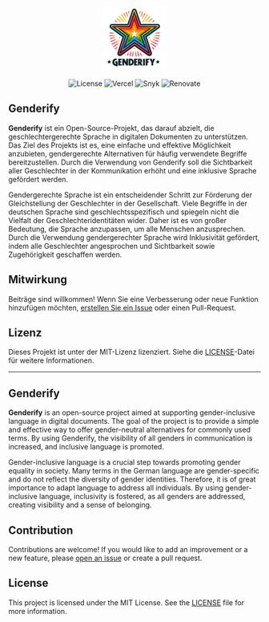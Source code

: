 <p align="center"><img src="./assets/icon-128.png" alt="Logo"></p>

<p align="center">
  <img src="https://img.shields.io/badge/license-MIT-yellow?style=flat-square" alt="License">
  <img src="https://deploy-badge.vercel.app/vercel/genderify?style=flat-square" alt="Vercel">
  <img src="https://img.shields.io/badge/snyk-monitored-4C4A73?logo=snyk&style=flat-square" alt="Snyk">
  <img src="https://img.shields.io/badge/renovate-enabled-brightgreen?logo=renovate&style=flat-square" alt="Renovate">
</p>

## Genderify
**Genderify** ist ein Open-Source-Projekt, das darauf abzielt, die geschlechtergerechte Sprache in digitalen Dokumenten zu unterstützen. Das Ziel des Projekts ist es, eine einfache und effektive Möglichkeit anzubieten, gendergerechte Alternativen für häufig verwendete Begriffe bereitzustellen. Durch die Verwendung von Genderify soll die Sichtbarkeit aller Geschlechter in der Kommunikation erhöht und eine inklusive Sprache gefördert werden.

Gendergerechte Sprache ist ein entscheidender Schritt zur Förderung der Gleichstellung der Geschlechter in der Gesellschaft. Viele Begriffe in der deutschen Sprache sind geschlechtsspezifisch und spiegeln nicht die Vielfalt der Geschlechteridentitäten wider. Daher ist es von großer Bedeutung, die Sprache anzupassen, um alle Menschen anzusprechen. Durch die Verwendung gendergerechter Sprache wird Inklusivität gefördert, indem alle Geschlechter angesprochen und Sichtbarkeit sowie Zugehörigkeit geschaffen werden. 

## Mitwirkung
Beiträge sind willkommen! Wenn Sie eine Verbesserung oder neue Funktion hinzufügen möchten, [erstellen Sie ein Issue](https://github.com/drachenpapa/zatacka/issues/new/choose) oder einen Pull-Request.

## Lizenz
Dieses Projekt ist unter der MIT-Lizenz lizenziert. Siehe die [LICENSE](LICENSE)-Datei für weitere Informationen.

---

## Genderify
**Genderify** is an open-source project aimed at supporting gender-inclusive language in digital documents. The goal of the project is to provide a simple and effective way to offer gender-neutral alternatives for commonly used terms. By using Genderify, the visibility of all genders in communication is increased, and inclusive language is promoted.

Gender-inclusive language is a crucial step towards promoting gender equality in society. Many terms in the German language are gender-specific and do not reflect the diversity of gender identities. Therefore, it is of great importance to adapt language to address all individuals. By using gender-inclusive language, inclusivity is fostered, as all genders are addressed, creating visibility and a sense of belonging.

## Contribution
Contributions are welcome! If you would like to add an improvement or a new feature, please [open an issue](https://github.com/drachenpapa/zatacka/issues/new/choose) or create a pull request.

## License
This project is licensed under the MIT License. See the [LICENSE](LICENSE) file for more information.
